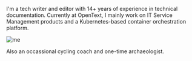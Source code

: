 I'm a tech writer and editor with 14+ years of experience in technical documentation. Currently at OpenText, I mainly work on IT Service Management products and a Kubernetes-based container orchestration platform. 

![me](https://github.com/edcork/Random-files/blob/75304eef534370b62630bc70032702e5692b4b77/profile%20pic.png)

Also an occassional cycling coach and one-time archaeologist. 

<!--
**edcork/edcork** is a ✨ _special_ ✨ repository because its `README.md` (this file) appears on your GitHub profile.

Here are some ideas to get you started:

- 🔭 I’m currently working on ...
- 🌱 I’m currently learning ...
- 👯 I’m looking to collaborate on ...
- 🤔 I’m looking for help with ...
- 💬 Ask me about ...
- 📫 How to reach me: ...
- 😄 Pronouns: ...
- ⚡ Fun fact: ...
-->

